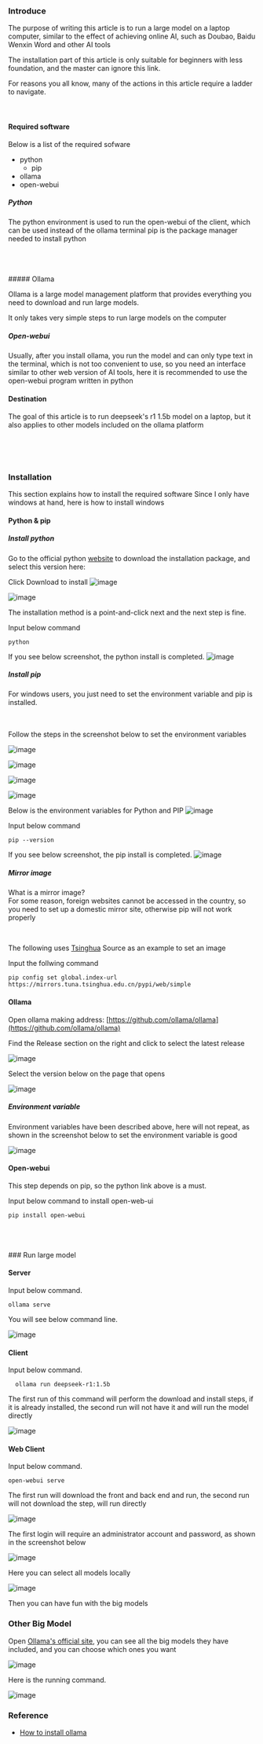 ### Introduce
The purpose of writing this article is to run a large model on a laptop computer, similar to the effect of achieving online AI, such as Doubao, Baidu Wenxin Word and other     AI tools

The installation part of this article is only suitable for beginners with less foundation, and the master can ignore this link.

For reasons you all know, many of the actions in this article require a ladder to navigate.
<br>
<br>
<br>
#### Required software

Below is a list of the required sofware
- python
  - pip
- ollama
- open-webui



##### Python

The python environment is used to run the open-webui of the client, which can be used instead of the ollama terminal
pip is the package manager needed to install python




<br>
<br>
<br>
##### Ollama

Ollama is a large model management platform that provides everything you need to download and run large models.
  
It only takes very simple steps to run large models on the computer



##### Open-webui

 Usually, after you install ollama, you run the model and can only type text in the terminal, which is not too convenient to use, so you need an interface similar to other web version of AI tools, here it is recommended to use the open-webui program written in python
    



#### Destination

The goal of this article is to run deepseek's r1 1.5b model on a laptop, but it also applies to other models included on the ollama platform

<br>
<br>
<br>

### Installation

This section explains how to install the required software
Since I only have windows at hand, here is how to install windows

#### Python & pip

##### Install python
Go to the official python [website](https://www.python.org/) to download the installation package, and select this version here:

Click Download to install
![image](https://github.com/user-attachments/assets/164a0620-be6e-42ca-bbac-82a641c7a5a2)

![image](https://github.com/user-attachments/assets/5bfb6ac7-38cb-4240-8061-ef7cd9d6c2d2)

The installation method is a point-and-click next and the next step is fine.

Input below command
~~~
python
~~~
If you see below screenshot, the python install is completed.
![image](https://github.com/user-attachments/assets/08ba7115-64f9-412b-a8c3-f5bfbd3ba203)


##### Install pip

For windows users, you just need to set the environment variable and pip is installed.

<br>
<br>
Follow the steps in the screenshot below to set the environment variables

![image](https://github.com/user-attachments/assets/8f3518d2-9c28-4f32-8923-5c67d04e81b5)

![image](https://github.com/user-attachments/assets/e6760b9e-596d-454e-a065-01bf2fb58ec1)

![image](https://github.com/user-attachments/assets/843fe858-100a-4a87-a077-f974dcbabe27)

![image](https://github.com/user-attachments/assets/5b2bff7a-170f-41d8-9567-2e96705aedaf)

Below is the environment variables for Python and PIP 
![image](https://github.com/user-attachments/assets/63512781-3cc1-4f1b-8a92-c302caaf1044)

Input below command 

~~~
pip --version
~~~

If you see below screenshot, the pip install is completed.
![image](https://github.com/user-attachments/assets/6e713f85-c06c-45c4-bf02-b51ff6680307)





##### Mirror image
What is a mirror image?<br>
For some reason, foreign websites cannot be accessed in the country, so you need to set up a domestic mirror site, otherwise pip will not work properly

<br>

The following uses [Tsinghua](https://mirrors.tuna.tsinghua.edu.cn/help/pypi) Source as an example to set an image

Input the follwing command
~~~
pip config set global.index-url https://mirrors.tuna.tsinghua.edu.cn/pypi/web/simple
~~~


#### Ollama
Open ollama making address: [https://github.com/ollama/ollama](https://github.com/ollama/ollama)

Find the Release section on the right and click to select the latest release

![image](https://github.com/user-attachments/assets/03f297a3-77e2-4a63-ac1d-dfd056117023)

Select the version below on the page that opens

![image](https://github.com/user-attachments/assets/663029a0-2f4e-4161-97f4-fce5cfd857b8)

##### Environment variable

Environment variables have been described above, here will not repeat, as shown in the screenshot below to set the environment variable is good

![image](https://github.com/user-attachments/assets/2bb7a82c-5164-4332-96a7-2ea773e3f75b)


#### Open-webui

This step depends on pip, so the python link above is a must.

Input below command to install open-web-ui
~~~
pip install open-webui
~~~


<br>
<br>
<br>
### Run large model

#### Server
Input below command.
~~~
ollama serve
~~~
You will see below command line.

![image](https://github.com/user-attachments/assets/4ad72c40-a858-4456-8a2c-5f8bd107e786)


#### Client
Input below command.
~~~
  ollama run deepseek-r1:1.5b
~~~
The first run of this command will perform the download and install steps, if it is already installed, the second run will not have it and will run the model directly

![image](https://github.com/user-attachments/assets/6e89bac0-8499-42a2-a21e-6697eef47a01)


#### Web Client
Input below command.
~~~
open-webui serve
~~~

The first run will download the front and back end and run, the second run will not download the step, will run directly

![image](https://github.com/user-attachments/assets/7e52566b-fa7a-4c45-b1f6-c42f3fb16cf8)

The first login will require an administrator account and password, as shown in the screenshot below

![image](https://github.com/user-attachments/assets/1e08607a-17b1-491c-85b9-00ecef900519)

Here you can select all models locally

![image](https://github.com/user-attachments/assets/e36e1b9d-c9de-4a7b-9d48-10b0cd96c9a9)

Then you can have fun with the big models

### Other Big Model

Open [Ollama's official site](https://ollama.com/), you can see all the big models they have included, and you can choose which ones you want

![image](https://github.com/user-attachments/assets/f5d664da-5f1e-4811-ba06-03b5061e68ad)

Here is the running command.

![image](https://github.com/user-attachments/assets/1b3a652f-c08a-414b-969d-6837f86ed189)




### Reference

- [How to install ollama](https://ollama.readthedocs.io/quickstart/)
